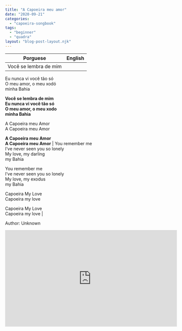 ```yaml
---
title: "A Capoeira meu amor"
date: "2020-09-21"
categories: 
  - "capoeira-songbook"
tags: 
  - "beginner"
  - "quadra"
layout: "blog-post-layout.njk"
---
```


| Porguese | English |
| --- | --- |
| Você se lembra de mim  
Eu nunca vi você tão só  
O meu amor, o meu xodó  
minha Bahia  
  
**Você se lembra de mim  
Eu nunca vi você tão só  
O meu amor, o meu xodo  
minha Bahia**  
  
A Capoeira meu Amor  
A Capoeira meu Amor  
  
**A Capoeira meu Amor  
A Capoeira meu Amor** | You remember me  
I’ve never seen you so lonely  
My love, my darling  
my Bahia  
  
You remember me  
I’ve never seen you so lonely  
My love, my exodus  
my Bahia  
  
Capoeira My Love  
Capoeira my love  
  
Capoeira My Love  
Capoeira my love |

<figcaption>

Author: Unknown

</figcaption>

<iframe width="560" height="315" src="https://www.youtube.com/embed/cfr_-bybKTw" title="YouTube video player" frameborder="0" allow="accelerometer; autoplay; clipboard-write; encrypted-media; gyroscope; picture-in-picture" allowfullscreen></iframe>
